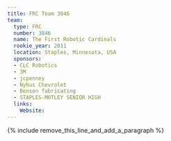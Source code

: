 ```yaml
---
title: FRC Team 3846
team:
  type: FRC
  number: 3846
  name: The First Robotic Cardinals
  rookie_year: 2011
  location: Staples, Minnesota, USA
  sponsors:
  - CLC Robotics
  - 3M
  - jcpenney
  - Nyhus Chevrolet
  - Benson fabricating
  - STAPLES-MOTLEY SENIOR HIGH
  links:
    Website:
---
```


{% include remove_this_line_and_add_a_paragraph %}